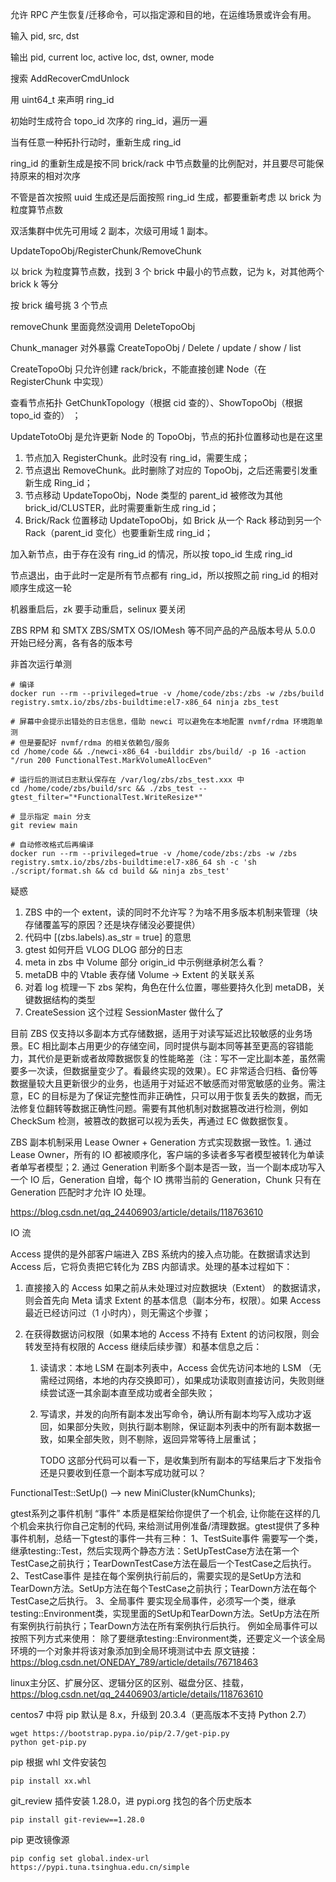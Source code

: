 

允许 RPC 产生恢复/迁移命令，可以指定源和目的地，在运维场景或许会有用。

输入 pid, src, dst 

输出 pid, current loc, active loc, dst, owner, mode

搜索 AddRecoverCmdUnlock





用 uint64_t 来声明 ring_id

初始时生成符合 topo_id 次序的 ring_id，遍历一遍

当有任意一种拓扑行动时，重新生成 ring_id

ring_id 的重新生成是按不同 brick/rack 中节点数量的比例配对，并且要尽可能保持原来的相对次序

不管是首次按照 uuid 生成还是后面按照 ring_id 生成，都要重新考虑 以 brick 为粒度算节点数



双活集群中优先可用域 2 副本，次级可用域 1 副本。

UpdateTopoObj/RegisterChunk/RemoveChunk

以 brick 为粒度算节点数，找到 3 个 brick 中最小的节点数，记为 k，对其他两个 brick k 等分

按 brick 编号挑 3 个节点



removeChunk 里面竟然没调用 DeleteTopoObj

Chunk_manager 对外暴露 CreateTopoObj / Delete / update / show / list

CreateTopoObj 只允许创建 rack/brick，不能直接创建 Node（在 RegisterChunk 中实现）

查看节点拓扑 GetChunkTopology（根据 cid 查的）、ShowTopoObj（根据 topo_id 查的） ；

UpdateTotoObj 是允许更新 Node 的 TopoObj，节点的拓扑位置移动也是在这里

1. 节点加入 RegisterChunk。此时没有 ring_id，需要生成；
2. 节点退出 RemoveChunk。此时删除了对应的 TopoObj，之后还需要引发重新生成 Ring_id；
3. 节点移动 UpdateTopoObj，Node 类型的 parent_id 被修改为其他 brick_id/CLUSTER，此时需要重新生成 ring_id；
4. Brick/Rack 位置移动 UpdateTopoObj，如 Brick 从一个 Rack 移动到另一个 Rack（parent_id 变化）也要重新生成 ring_id；

加入新节点，由于存在没有 ring_id 的情况，所以按 topo_id 生成 ring_id

节点退出，由于此时一定是所有节点都有 ring_id，所以按照之前 ring_id 的相对顺序生成这一轮



机器重启后，zk 要手动重启，selinux 要关闭



ZBS RPM 和 SMTX ZBS/SMTX OS/IOMesh 等不同产品的产品版本号从 5.0.0 开始已经分离，各有各的版本号


非首次运行单测

```shell
# 编译
docker run --rm --privileged=true -v /home/code/zbs:/zbs -w /zbs/build registry.smtx.io/zbs/zbs-buildtime:el7-x86_64 ninja zbs_test

# 屏幕中会提示出错处的日志信息，借助 newci 可以避免在本地配置 nvmf/rdma 环境跑单测
# 但是要配好 nvmf/rdma 的相关依赖包/服务
cd /home/code && ./newci-x86_64 -builddir zbs/build/ -p 16 -action "/run 200 FunctionalTest.MarkVolumeAllocEven"

# 运行后的测试日志默认保存在 /var/log/zbs/zbs_test.xxx 中 
cd /home/code/zbs/build/src && ./zbs_test --gtest_filter="*FunctionalTest.WriteResize*"

# 显示指定 main 分支
git review main

# 自动修改格式后再编译
docker run --rm --privileged=true -v /home/code/zbs:/zbs -w /zbs registry.smtx.io/zbs/zbs-buildtime:el7-x86_64 sh -c 'sh ./script/format.sh && cd build && ninja zbs_test'
```

疑惑

1. ZBS 中的一个 extent，读的同时不允许写？为啥不用多版本机制来管理（块存储覆盖写的原因？还是块存储没必要提供）
2. 代码中 [(zbs.labels).as_str = true] 的意思
3. gtest 如何开启 VLOG DLOG 部分的日志
4. meta in zbs 中 Volume 部分 origin_id 中示例继承树怎么看？
5. metaDB 中的 Vtable 表存储 Volume -> Extent 的关联关系
6. 对着 log 梳理一下 zbs 架构，角色在什么位置，哪些要持久化到 metaDB，关键数据结构的类型
7. CreateSession 这个过程 SessionMaster 做什么了



目前 ZBS 仅支持以多副本方式存储数据，适用于对读写延迟比较敏感的业务场景。EC 相比副本占用更少的存储空间，同时提供与副本同等甚至更高的容错能力，其代价是更新或者故障数据恢复的性能略差（注：写不一定比副本差，虽然需要多一次读，但数据量变少了。看最终实现的效果）。EC 非常适合归档、备份等数据量较大且更新很少的业务，也适用于对延迟不敏感而对带宽敏感的业务。需注意，EC 的目标是为了保证完整性而非正确性，只可以用于恢复丢失的数据，而无法修复位翻转等数据正确性问题。需要有其他机制对数据篡改进行检测，例如 CheckSum 检测，被篡改的数据可以视为丢失，再通过 EC 做数据恢复。

ZBS 副本机制采用 Lease Owner + Generation 方式实现数据一致性。1. 通过 Lease Owner，所有的 IO 都被顺序化，客户端的多读者多写者模型被转化为单读者单写者模型；2. 通过 Generation 判断多个副本是否一致，当一个副本成功写入一个 IO 后，Generation 自增，每个 IO 携带当前的 Generation，Chunk 只有在 Generation 匹配时才允许 IO 处理。

https://blog.csdn.net/qq_24406903/article/details/118763610


IO 流

Access 提供的是外部客户端进入 ZBS 系统内的接入点功能。在数据请求达到 Access 后，它将负责把它转化为 ZBS 内部请求。处理的基本过程如下：

1. 直接接入的 Access 如果之前从未处理过对应数据块（Extent） 的数据请求，则会首先向 Meta 请求 Extent 的基本信息（副本分布，权限）。如果 Access 最近已经访问过（1 小时内），则无需这个步骤；

2. 在获得数据访问权限（如果本地的 Access 不持有 Extent 的访问权限，则会转发至持有权限的 Access 继续后续步骤）和基本信息之后：

   1. 读请求：本地 LSM 在副本列表中，Access 会优先访问本地的 LSM （无需经过网络，本地的内存交换即可），如果成功读取则直接访问，失败则继续尝试逐一其余副本直至成功或者全部失败；

   2. 写请求，并发的向所有副本发出写命令，确认所有副本均写入成功才返回，如果部分失败，则执行副本剔除，保证副本列表中的所有副本数据一致，如果全部失败，则不剔除，返回异常等待上层重试；

      TODO 这部分代码可以看一下，是收集到所有副本的写结果后才下发指令还是只要收到任意一个副本写成功就可以？


FunctionalTest::SetUp()  --> new MiniCluster(kNumChunks);



gtest系列之事件机制
“事件” 本质是框架给你提供了一个机会, 让你能在这样的几个机会来执行你自己定制的代码, 来给测试用例准备/清理数据。gtest提供了多种事件机制，总结一下gtest的事件一共有三种：
1、TestSuite事件
需要写一个类，继承testing::Test，然后实现两个静态方法：SetUpTestCase方法在第一个TestCase之前执行；TearDownTestCase方法在最后一个TestCase之后执行。
2、TestCase事件
是挂在每个案例执行前后的，需要实现的是SetUp方法和TearDown方法。SetUp方法在每个TestCase之前执行；TearDown方法在每个TestCase之后执行。
3、全局事件
要实现全局事件，必须写一个类，继承testing::Environment类，实现里面的SetUp和TearDown方法。SetUp方法在所有案例执行前执行；TearDown方法在所有案例执行后执行。
例如全局事件可以按照下列方式来使用：
除了要继承testing::Environment类，还要定义一个该全局环境的一个对象并将该对象添加到全局环境测试中去
原文链接：https://blog.csdn.net/ONEDAY_789/article/details/76718463



linux主分区、扩展分区、逻辑分区的区别、磁盘分区、挂载，https://blog.csdn.net/qq_24406903/article/details/118763610



centos7 中将 pip 默认是 8.x，升级到 20.3.4（更高版本不支持 Python 2.7）

```
wget https://bootstrap.pypa.io/pip/2.7/get-pip.py
python get-pip.py
```

pip 根据 whl 文件安装包

```
pip install xx.whl
```

git_review 插件安装 1.28.0，进 pypi.org 找包的各个历史版本

```
pip install git-review==1.28.0
```

pip 更改镜像源

```shell
pip config set global.index-url https://pypi.tuna.tsinghua.edu.cn/simple
```



